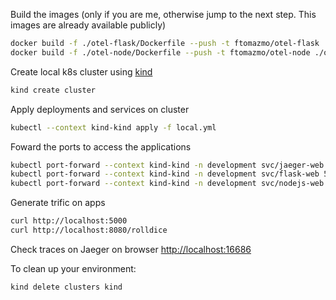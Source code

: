 Build the images (only if you are me, otherwise jump to the next step. This images are already available publicly)
```sh
docker build -f ./otel-flask/Dockerfile --push -t ftomazmo/otel-flask ./otel-flask
docker build -f ./otel-node/Dockerfile --push -t ftomazmo/otel-node ./otel-node
```
Create local k8s cluster using [kind](https://kind.sigs.k8s.io)
```sh
kind create cluster
```
Apply deployments and services on cluster
```sh
kubectl --context kind-kind apply -f local.yml
```
Foward the ports to access the applications
```sh
kubectl port-forward --context kind-kind -n development svc/jaeger-web 16686:16686
kubectl port-forward --context kind-kind -n development svc/flask-web 5000:5000
kubectl port-forward --context kind-kind -n development svc/nodejs-web 8080:8080
```
Generate trific on apps
```sh
curl http://localhost:5000
curl http://localhost:8080/rolldice
```
Check traces on Jaeger on browser [http://localhost:16686](http://localhost:16686)

To clean up your environment:
```sh
kind delete clusters kind
```
